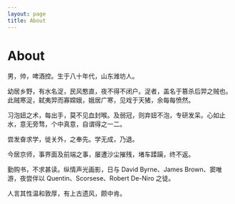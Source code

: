 ```yaml
---
layout: page
title: About
---
```


<h1 class="pagetitle">About</h1>

男，帅，啤酒控。生于八十年代，山东潍坊人。

幼居乡野，有水名浞，民风憨直，夜不得不闭户。浞者，盖名于篡杀后羿之贼也。此贼寒浞，弑夷羿而寡嫦娥，娥居广寒，见戏于天猪，余每每愤然。

习泡妞之术，每出手，莫不见血封喉。及弱冠，则弃妞不泡，专研发呆。心如止水，意无旁骛，个中真意，自谓得之一二。

尝发奋求学，徙关外，之奉先。学无成，乃退。

今居京师，事界面及前端之事，屡遭沙尘摧残，堵车蹂躏，终不返。

勤购书，不求甚读。纵情声光画影，日与 David Byrne、James Brown、窦唯游，夜尝伴以 Quentin、Scorsese、Robert De-Niro 之徒。

人言其性温和敦厚，有上古遗风，颇中肯。
